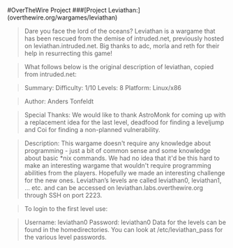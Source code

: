 #OverTheWire Project
###[Project Leviathan:] (overthewire.org/wargames/leviathan)

> Dare you face the lord of the oceans?
> Leviathan is a wargame that has been rescued from the demise of intruded.net, previously hosted on leviathan.intruded.net. Big thanks to adc, morla and reth for their help in resurrecting this game!

> What follows below is the original description of leviathan, copied from intruded.net:

> Summary:
> Difficulty:     1/10
> Levels:         8
> Platform:   Linux/x86

> Author:
> Anders Tonfeldt

> Special Thanks:
> We would like to thank AstroMonk for coming up with a replacement idea for the last level,
> deadfood for finding a leveljump and Coi for finding a non-planned vulnerability.

> Description:
> This wargame doesn't require any knowledge about programming - just a bit of common
> sense and some knowledge about basic \*nix commands. We had no idea that it'd be this
> hard to make an interesting wargame that wouldn't require programming abilities from
> the players. Hopefully we made an interesting challenge for the new ones.
> Leviathan’s levels are called leviathan0, leviathan1, … etc. and can be accessed on leviathan.labs.overthewire.org through SSH on port 2223.

> To login to the first level use:

> Username: leviathan0
> Password: leviathan0
> Data for the levels can be found in the homedirectories. You can look at /etc/leviathan_pass for the various level passwords.
